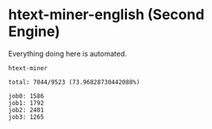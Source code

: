 # htext-miner-english (Second Engine)

Everything doing here is automated.

```
htext-miner

total: 7044/9523 (73.96828730442088%)

job0: 1586
job1: 1792
job2: 2401
job3: 1265
```